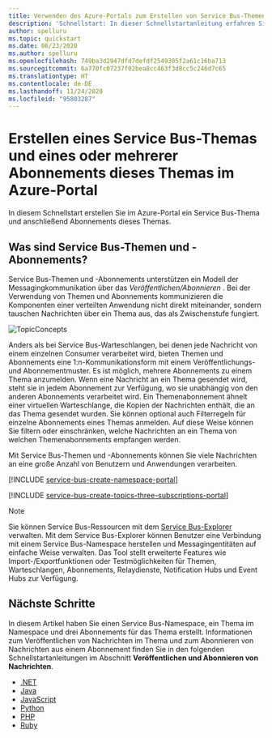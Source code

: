```yaml
---
title: Verwenden des Azure-Portals zum Erstellen von Service Bus-Themen und Abonnements
description: 'Schnellstart: In dieser Schnellstartanleitung erfahren Sie, wie Sie im Azure-Portal ein Service Bus-Thema und Abonnements dieses Themas erstellen.'
author: spelluru
ms.topic: quickstart
ms.date: 06/23/2020
ms.author: spelluru
ms.openlocfilehash: 749ba3d2947dfd7defdf2549305f2a61c16ba713
ms.sourcegitcommit: 6a770fc07237f02bea8cc463f3d8cc5c246d7c65
ms.translationtype: HT
ms.contentlocale: de-DE
ms.lasthandoff: 11/24/2020
ms.locfileid: "95803287"
---
```

# <a name="use-the-azure-portal-to-create-a-service-bus-topic-and-subscriptions-to-the-topic"></a>Erstellen eines Service Bus-Themas und eines oder mehrerer Abonnements dieses Themas im Azure-Portal
In diesem Schnellstart erstellen Sie im Azure-Portal ein Service Bus-Thema und anschließend Abonnements dieses Themas. 

## <a name="what-are-service-bus-topics-and-subscriptions"></a>Was sind Service Bus-Themen und -Abonnements?
Service Bus-Themen und -Abonnements unterstützen ein Modell der Messagingkommunikation über das *Veröffentlichen/Abonnieren* . Bei der Verwendung von Themen und Abonnements kommunizieren die Komponenten einer verteilten Anwendung nicht direkt miteinander, sondern tauschen Nachrichten über ein Thema aus, das als Zwischenstufe fungiert.

![TopicConcepts](./media/service-bus-java-how-to-use-topics-subscriptions/sb-topics-01.png)

Anders als bei Service Bus-Warteschlangen, bei denen jede Nachricht von einem einzelnen Consumer verarbeitet wird, bieten Themen und Abonnements eine 1:n-Kommunikationsform mit einem Veröffentlichungs- und Abonnementmuster. Es ist möglich, mehrere Abonnements zu einem Thema anzumelden. Wenn eine Nachricht an ein Thema gesendet wird, steht sie in jedem Abonnement zur Verfügung, wo sie unabhängig von den anderen Abonnements verarbeitet wird. Ein Themenabonnement ähnelt einer virtuellen Warteschlange, die Kopien der Nachrichten enthält, die an das Thema gesendet wurden. Sie können optional auch Filterregeln für einzelne Abonnements eines Themas anmelden. Auf diese Weise können Sie filtern oder einschränken, welche Nachrichten an ein Thema von welchen Themenabonnements empfangen werden.

Mit Service Bus-Themen und -Abonnements können Sie viele Nachrichten an eine große Anzahl von Benutzern und Anwendungen verarbeiten.

[!INCLUDE [service-bus-create-namespace-portal](../../includes/service-bus-create-namespace-portal.md)]

[!INCLUDE [service-bus-create-topics-three-subscriptions-portal](../../includes/service-bus-create-topics-three-subscriptions-portal.md)]

> [!NOTE]
> Sie können Service Bus-Ressourcen mit dem [Service Bus-Explorer](https://github.com/paolosalvatori/ServiceBusExplorer/) verwalten. Mit dem Service Bus-Explorer können Benutzer eine Verbindung mit einem Service Bus-Namespace herstellen und Messagingentitäten auf einfache Weise verwalten. Das Tool stellt erweiterte Features wie Import-/Exportfunktionen oder Testmöglichkeiten für Themen, Warteschlangen, Abonnements, Relaydienste, Notification Hubs und Event Hubs zur Verfügung. 

## <a name="next-steps"></a>Nächste Schritte
In diesem Artikel haben Sie einen Service Bus-Namespace, ein Thema im Namespace und drei Abonnements für das Thema erstellt. Informationen zum Veröffentlichen von Nachrichten im Thema und zum Abonnieren von Nachrichten aus einem Abonnement finden Sie in den folgenden Schnellstartanleitungen im Abschnitt **Veröffentlichen und Abonnieren von Nachrichten**. 

- [.NET](service-bus-dotnet-how-to-use-topics-subscriptions.md)
- [Java](service-bus-java-how-to-use-topics-subscriptions.md)
- [JavaScript](service-bus-nodejs-how-to-use-topics-subscriptions.md)
- [Python](service-bus-python-how-to-use-topics-subscriptions.md)
- [PHP](service-bus-php-how-to-use-topics-subscriptions.md)
- [Ruby](service-bus-ruby-how-to-use-topics-subscriptions.md)